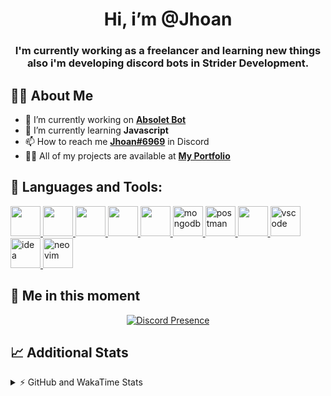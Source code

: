 <h1 align="center">Hi, i’m @Jhoan</h1>
<h3 align="center">I'm currently working as a freelancer and learning new things also i'm developing discord bots in Strider Development.</h3>

## 🙋‍♂️ About Me

- 🔭 I’m currently working on **[Absolet Bot](https://strider.cloud)**
- 🌱 I’m currently learning **Javascript**
- 📫 How to reach me **[Jhoan#6969](https://jhoan.monster/)** in Discord
- 👨‍💻 All of my projects are available at **[My Portfolio](https://jhoan.monster)**

## 🚀 Languages and Tools:
<p align="left"> 
    <a href="https://developer.mozilla.org/en-US/docs/Web/JavaScript" target="_blank"> <img src="https://img.icons8.com/color/48/000000/javascript.png" width="48" height="48"/> </a> 
    <a href="https://www.w3.org/html/" target="_blank"> <img src="https://img.icons8.com/color/48/000000/html-5.png" width="48" height="48"/> </a> 
    <a href="https://www.w3schools.com/css/" target="_blank"> <img src="https://img.icons8.com/color/48/000000/css3.png" width="48" height="48"/> </a> 
    <a href="https://getbootstrap.com" target="_blank"> <img src="https://img.icons8.com/color/48/000000/bootstrap.png" width="48" height="48"/> </a> 
    <a href="https://nodejs.org" target="_blank"> <img src="https://i.imgur.com/XX8lvL7.png" width="48" height="48"/> </a> 
    <a href="https://www.mongodb.com/" target="_blank"> <img src="https://i.imgur.com/nRtS3AN.png" alt="mongodb" width="48" height="48"/> </a> 
    <a href="https://postman.com" target="_blank"> <img src="https://www.vectorlogo.zone/logos/getpostman/getpostman-icon.svg" alt="postman" width="48" height="48"/> </a>   
    <a href="https://git-scm.com/" target="_blank"> <img src="https://img.icons8.com/color/48/000000/git.png" width="48" height="48"/> </a> 
    <a href="https://code.visualstudio.com" target="_blank" > <img src="https://upload.wikimedia.org/wikipedia/commons/thumb/9/9a/Visual_Studio_Code_1.35_icon.svg/2048px-Visual_Studio_Code_1.35_icon.svg.png" alt="vscode" width="48" height="48"> </a>
    <a href="https://www.jetbrains.com/es-es/idea/" target="_blank" > <img src="https://resources.jetbrains.com/storage/products/intellij-idea/img/meta/intellij-idea_logo_300x300.png" alt="idea" width="48" height="48"> </a>
    <a href="https://neovim.io" target="_blank"> <img src="https://icons.iconarchive.com/icons/papirus-team/papirus-apps/512/nvim-icon.png" alt="neovim" width="48" height="48"/> </a>
</p>
  
## 👤 Me in this moment
<p align="center">
    <a href="https://discord.com/users/852617426591154177" target="_blank" rel="nofollow">
        <img src="https://lanyard-profile-readme.vercel.app/api/852617426591154177?idleMessage=Probably%20coding%20Absolet..." alt="Discord Presence" align="center">
    </a>
</p>

## 📈 Additional Stats
<details>
    <summary>⚡ GitHub and WakaTime Stats</summary>
    <br/>

<!--START_SECTION:waka-->
![Code Time](http://img.shields.io/badge/Code%20Time-187%20hrs%2033%20mins-blue)

**🐱 My GitHub Data** 

> 🏆 552 Contributions in the Year 2022
 > 
> 📦 44.3 kB Used in GitHub's Storage 
 > 
> 💼 Opted to Hire
 > 
> 📜 4 Public Repositories 
 > 
> 🔑 15 Private Repositories  
 > 
**I'm an Early 🐤** 

```text
🌞 Morning    52 commits     ██░░░░░░░░░░░░░░░░░░░░░░░   9.68% 
🌆 Daytime    226 commits    ██████████░░░░░░░░░░░░░░░   42.09% 
🌃 Evening    225 commits    ██████████░░░░░░░░░░░░░░░   41.9% 
🌙 Night      34 commits     █░░░░░░░░░░░░░░░░░░░░░░░░   6.33%

```
📅 **I'm Most Productive on Saturday** 

```text
Monday       72 commits     ███░░░░░░░░░░░░░░░░░░░░░░   13.41% 
Tuesday      91 commits     ████░░░░░░░░░░░░░░░░░░░░░   16.95% 
Wednesday    93 commits     ████░░░░░░░░░░░░░░░░░░░░░   17.32% 
Thursday     44 commits     ██░░░░░░░░░░░░░░░░░░░░░░░   8.19% 
Friday       65 commits     ███░░░░░░░░░░░░░░░░░░░░░░   12.1% 
Saturday     110 commits    █████░░░░░░░░░░░░░░░░░░░░   20.48% 
Sunday       62 commits     ███░░░░░░░░░░░░░░░░░░░░░░   11.55%

```


📊 **This Week I Spent My Time On** 

```text
⌚︎ Time Zone: America/Bogota

💬 Programming Languages: 
JavaScript               22 hrs 41 mins      ██████████████████░░░░░░░   73.24% 
EJS                      6 hrs 6 mins        █████░░░░░░░░░░░░░░░░░░░░   19.71% 
YAML                     34 mins             ░░░░░░░░░░░░░░░░░░░░░░░░░   1.86% 
Text                     30 mins             ░░░░░░░░░░░░░░░░░░░░░░░░░   1.62% 
Python                   14 mins             ░░░░░░░░░░░░░░░░░░░░░░░░░   0.78%

🔥 Editors: 
VS Code                  30 hrs 45 mins      ████████████████████████░   99.31% 
Neovim                   12 mins             ░░░░░░░░░░░░░░░░░░░░░░░░░   0.69%

🐱‍💻 Projects: 
Fium Web                 13 hrs 16 mins      ██████████░░░░░░░░░░░░░░░   42.86% 
Strider System           7 hrs 25 mins       ██████░░░░░░░░░░░░░░░░░░░   23.96% 
Staff Bot                4 hrs 24 mins       ███░░░░░░░░░░░░░░░░░░░░░░   14.24% 
Cloudly                  1 hr 35 mins        █░░░░░░░░░░░░░░░░░░░░░░░░   5.15% 
Fium Bot                 1 hr 6 mins         █░░░░░░░░░░░░░░░░░░░░░░░░   3.57%

💻 Operating System: 
Linux                    30 hrs 58 mins      █████████████████████████   100.0%

```

**I Mostly Code in JavaScript** 

```text
JavaScript               12 repos            ████████████████░░░░░░░░░   66.67% 
Java                     2 repos             ██░░░░░░░░░░░░░░░░░░░░░░░   11.11% 
SCSS                     1 repo              █░░░░░░░░░░░░░░░░░░░░░░░░   5.56% 
TypeScript               1 repo              █░░░░░░░░░░░░░░░░░░░░░░░░   5.56% 
Shell                    1 repo              █░░░░░░░░░░░░░░░░░░░░░░░░   5.56%

```



 Last Updated on 10/06/2022 19:12:11 UTC
<!--END_SECTION:waka-->
</details>
